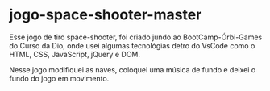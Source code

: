 # jogo-space-shooter-master

Esse jogo de tiro space-shooter, foi criado jundo ao BootCamp-Órbi-Games do Curso da Dio,
onde usei algumas tecnológias detro do VsCode como o HTML, CSS, JavaScript, jQuery e DOM.

Nesse jogo modifiquei as naves, coloquei uma música de fundo e deixei o fundo do jogo em movimento.

